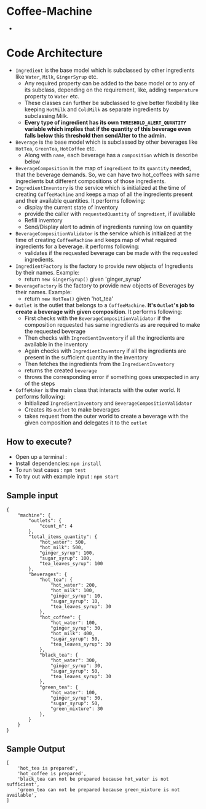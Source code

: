 # Coffee-Machine

- 

# Code Architecture

- `Ingredient` is the base model which is subclassed by other ingredients like `Water`, `Milk`, `GingerSyrup` etc.
    - Any required property can be added to the base model or to any of its subclass, depending on the requirement, like, adding `temperature` property to `Water` etc.
    - These classes can further be subclassed to give better flexibility like keeping `HotMilk` and `ColdMilk` as separate ingredients by subclassing Milk.
    - **Every type of ingredient has its own `THRESHOLD_ALERT_QUANTITY` variable which implies that if the quantity of this beverage even falls below this threshold then sendAlter to the admin.**
- `Beverage` is the base model which is subclassed by other beverages like `HotTea`, `GreenTea`, `HotCoffee` etc.
    - Along with `name`, each beverage has a `composition` which is describe below
- `BeverageComposition` is the map of `ingredient` to its `quantity` needed, that the beverage demands. So, we can have two hot_coffees with same ingredients but different compositions of those ingredients.
- `IngredientInventory` is the service which is initialized at the time of creating `CoffeeMachine` and keeps a map of all the ingredients present and their available quantities. It performs following:
    - display the current state of inventory
    - provide the caller with `requestedQuantity` of `ingredient`, if available
    - Refill inventory
    - Send/Display alert to admin of ingredients running low on quantity
- `BeverageCompositionValidator` is the service which is initialized at the time of creating `CoffeeMachine` and keeps map of what required ingredients for a beverage. it performs following:
    - validates if the requested beverage can be made with the requested ingredients.
- `IngredientFactory` is the factory to provide new objects of Ingredients by their names. Example:
    - return `new GingerSyrup()` given 'ginger_syrup'
- `BeverageFactory` is the factory to provide new objects of Beverages by their names. Example:
    - return `new HotTea()` given 'hot_tea'
- `Outlet` is the outlet that belongs to a `CoffeeMachine`. **It's `Outlet`'s job to create a beverage with given composition**. It performs following:
    - First checks with the `BeverageCompositionValidator` if the composition requested has same ingredients as are required to make the requested beverage
    - Then checks with `IngredientInventory` if all the ingredients are available in the inventory
    - Again checks with `IngredientInventory` if all the ingredients are present in the sufficient quantity in the inventory
    - Then fetches the ingredients from the `IngredientInventory`
    - returns the created `beverage`
    - throws the corresponding error if something goes unexpected in any of the steps
- `CoffeMaker` is the main class that interacts with the outer world. It performs following:
    - Initialized `IngredientInventory` and `BeverageCompositionValidator`
    - Creates its `outlet` to make beverages
    - takes request from the outer world to create a beverage with the given composition and delegates it to the `outlet`
    

## How to execute?

- Open up a terminal :
- Install dependencies: `npm install`
- To run test cases : `npm test`
- To try out with example input : `npm start`


## Sample input

```
{
    "machine": {
        "outlets": {
            "count_n": 4
        },
        "total_items_quantity": {
            "hot_water": 500,
            "hot_milk": 500,
            "ginger_syrup": 100,
            "sugar_syrup": 100,
            "tea_leaves_syrup": 100
        },
        "beverages": {
            "hot_tea": {
                "hot_water": 200,
                "hot_milk": 100,
                "ginger_syrup": 10,
                "sugar_syrup": 10,
                "tea_leaves_syrup": 30
            },
            "hot_coffee": {
                "hot_water": 100,
                "ginger_syrup": 30,
                "hot_milk": 400,
                "sugar_syrup": 50,
                "tea_leaves_syrup": 30
            },
            "black_tea": {
                "hot_water": 300,
                "ginger_syrup": 30,
                "sugar_syrup": 50,
                "tea_leaves_syrup": 30
            },
            "green_tea": {
                "hot_water": 100,
                "ginger_syrup": 30,
                "sugar_syrup": 50,
                "green_mixture": 30
            },
        }
    }
}
```

## Sample Output

```
[
    'hot_tea is prepared',
    'hot_coffee is prepared',
    'black_tea can not be prepared because hot_water is not sufficient',
    'green_tea can not be prepared because green_mixture is not available',
]
```
